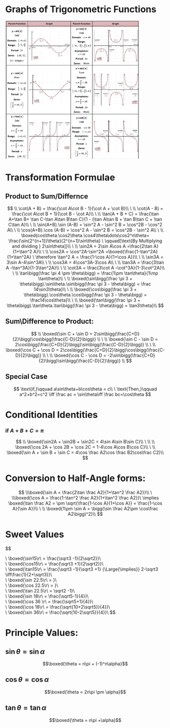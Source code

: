 # Graphs of Trigonometric Functions

<img src="../_resources/563cf2309aef54f7b6550e38963ba40f.png" alt="563cf2309aef54f7b6550e38963ba40f.png" width="422" height="435">

# Transformation Formulae
## Product to Sum/Differnce
$$
\\ \cot(A + B) = \frac{\cot A\cot B - 1}{\cot A + \cot B}\\
\
\\ \cot(A - B) = \frac{\cot A\cot B + 1}{\cot B - \cot A}\\
\
\\ \tan(A + B + C) = \frac{\tan A+\tan B+ \tan C-\tan A\tan B\tan C}{1 - (\tan A\tan B + \tan B\tan C + \tan C\tan A}\\
\
\\ \sin(A+B).\sin (A-B) = \sin^2 A - \sin^2 B = \cos^2B - \cos^2 A\\
\
\\ \cos(A+B).\cos (A-B) = \cos^2 A - \sin^2 B = \cos^2B - \sin^2 A\\
\
\\ \boxed{cos\theta.\cos2\theta.\cos4\theta\dots\cos2^n\theta= \frac{\sin(2^{n+1})\theta}{2^{n+1}\sin\theta} \
\qquad[\text{By Multiplying and dividing } 2\sin\theta]}\\
\
\\ \sin2A = 2\sin A\cos A =\frac{2\tan A}{1+\tan^2 A}\\
\
\\ \cos2A = \cos^2A-\sin^2A =\boxed{\frac{1-\tan^2A}{1+\tan^2A}
\ \therefore \tan^2 A = \frac{1-\cos A}{1+\cos A}}\\
\
\\ \sin3A = 3\sin A-4\sin^3A\\
\
\\ \cos3A = 4\cos^3A-3\cos A\\
\
\\ \tan3A = \frac{3\tan A -\tan^3A}{1-3\tan^2A}\\
\
\\ \cot3A = \frac{3\cot A -\cot^3A}{1-3\cot^2A}\\
\
\\ \tan\bigg(\frac \pi 4 \pm \theta\bigg) = \frac{1\pm \tan\theta}{1\mp \tan\theta}\\
\
\\ \boxed{\sin\bigg(\frac \pi 3 + \theta\bigg).\sin\theta.\sin\bigg(\frac \pi 3 - \theta\bigg) = \frac 14\sin3\theta}\\
\
\\ \boxed{\cos\bigg(\frac \pi 3 + \theta\bigg).\cos\theta.\cos\bigg(\frac \pi 3 - \theta\bigg) = \frac14\cos\theta}\\
\
\\ \boxed{\tan\bigg(\frac \pi 3 + \theta\bigg).\tan\theta.\tan\bigg(\frac \pi 3 - \theta\bigg) = \tan3\theta}\\
$$

## Sum\Difference to Product:
$$
\\ \boxed{\sin C + \sin D = 2\sin\bigg(\frac{C+D}{2}\bigg)\cos\bigg(\frac{C-D}{2}\bigg)} \\
\
\\ \boxed{\sin C - \sin D = 2\cos\bigg(\frac{C+D}{2}\bigg)\sin\bigg(\frac{C-D}{2}\bigg)} \\
\
\\ \boxed{\cos C + \cos D = 2\cos\bigg(\frac{C+D}{2}\bigg)\cos\bigg(\frac{C-D}{2}\bigg)} \\
\
\\ \boxed{\cos C - \cos D = -2\sin\bigg(\frac{C+D}{2}\bigg)\sin\bigg(\frac{C-D}{2}\bigg)} \\
$$

## Special Case
$$
\text{if,}\qquad a\sin\theta+b\cos\theta = c\\
\
\text{Then,}\qquad a^2+b^2=c^2 \iff \frac ac = \sin\theta\iff \frac bc=\cos\theta
$$

# Conditional Identities
### $\text{if }A+B+C=\pi$
$$
\\ \boxed{\sin2A + \sin2B + \sin2C = 4\sin A\sin B\sin C}\\
\
\\
\\ \boxed{\cos 2A + \cos 2B + \cos 2C = 1-4\cos A\cos B\cos C}\\
\
\\ \boxed{\sin A + \sin B + \sin C = 4\cos \frac A2\cos \frac B2\cos\frac C2}\\
$$
# Conversion to Half-Angle forms:
$$
\\\boxed{\sin A = \frac{2\tan \frac A2}{1+\tan^2 \frac A2}}\\
\
\\\boxed{\cos A = \frac{1-\tan^2 \frac A2}{1+\tan^2 \frac A2}}\ \implies \boxed{\tan \frac A2 = \pm \sqrt{\frac{1-\cos A}{1+\cos A}} = \frac{1-\cos A}{\sin A}}\\
\
\\ \boxed{1\pm \sin A = \bigg(\sin \frac A2\pm \cos\frac A2\bigg)^2}\\
$$

# Sweet Values
$$

\\ \boxed{\sin15\r\ = \frac{\sqrt3 -1}{2\sqrt2}}\\
\
\\ \boxed{\cos15\r\ = \frac{\sqrt3 +1}{2\sqrt2}}\\
\
\\ \boxed{\tan15\r\ = \frac{\sqrt3 -1}{\sqrt3 +1} {\Large{\implies}} 2-\sqrt3 \iff\frac{1}{2+\sqrt3}}\\
\
\\ \boxed{\sin 22.5\r\ = }\\
\
\\ \boxed{\cos 22.5\r\ = }\\
\
\\ \boxed{\tan 22.5\r\ = \sqrt2 -1}\\
\
\\ \boxed{\sin 18\r\ = \frac{\sqrt5-1}{4}}\\
\
\\ \boxed{\cos 36 \r\ = \frac{\sqrt5+1}{4}}\\
\
\\ \boxed{\cos 18\r\ = \frac{\sqrt{10+2\sqrt5}}{4}}\\
\
\\ \boxed{\sin 36\r\ = \frac{\sqrt{10-2\sqrt5}}{4}}\\
$$
# Principle Values:
## $\sin\theta=\sin\alpha$
$$\boxed{\theta = n\pi + (-1)^n\alpha}$$

## $\cos\theta=\cos\alpha$
$$\boxed{\theta = 2n\pi \pm \alpha}$$

## $\tan\theta=\tan\alpha$
$$\boxed{\theta = n\pi +\alpha}$$